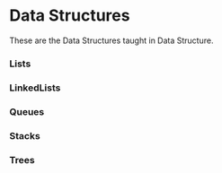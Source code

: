 # Data Structures

These are the Data Structures taught in Data Structure.

### Lists
### LinkedLists
### Queues
### Stacks
### Trees
